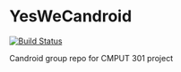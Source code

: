 # YesWeCandroid

[![Build Status](https://travis-ci.org/CMPUT301F15T01/YesWeCandroid.svg?branch=master)](https://travis-ci.org/CMPUT301F15T01/YesWeCandroid)

Candroid group repo for CMPUT 301 project
